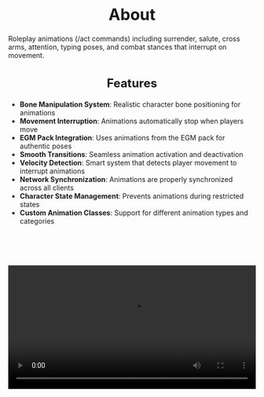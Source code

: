 <h1 style="text-align:center; font-size:2rem; font-weight:bold;">About</h1>

Roleplay animations (/act commands) including surrender, salute, cross arms, attention, typing poses, and combat stances that interrupt on movement.

<h2 style="text-align:center; font-size:1.5rem; font-weight:bold;">Features</h2>

- **Bone Manipulation System**: Realistic character bone positioning for animations
- **Movement Interruption**: Animations automatically stop when players move
- **EGM Pack Integration**: Uses animations from the EGM pack for authentic poses
- **Smooth Transitions**: Seamless animation activation and deactivation
- **Velocity Detection**: Smart system that detects player movement to interrupt animations
- **Network Synchronization**: Animations are properly synchronized across all clients
- **Character State Management**: Prevents animations during restricted states
- **Custom Animation Classes**: Support for different animation types and categories

<br><br>

<p align="center">
  <video width="1200" style="max-width:100%; margin-bottom: 40px; margin-top: 20px;" controls>
    <source src="https://bleonheart.github.io/assets/docs/Animation.mp4" type="video/mp4">
    Your browser does not support the video tag.
  </video>
</p>

<br><br>
